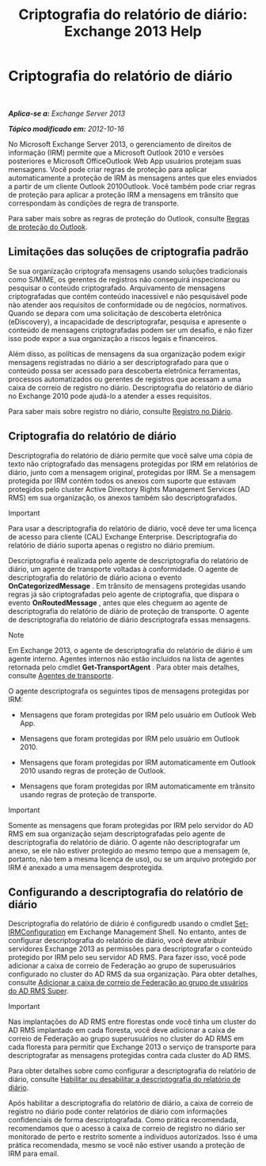 ﻿---
title: 'Criptografia do relatório de diário: Exchange 2013 Help'
TOCTitle: Criptografia do relatório de diário
ms:assetid: c063e2bd-2444-480d-8b35-73f31064a31b
ms:mtpsurl: https://technet.microsoft.com/pt-br/library/Dd876936(v=EXCHG.150)
ms:contentKeyID: 50486550
ms.date: 05/22/2018
mtps_version: v=EXCHG.150
ms.translationtype: MT
---

# Criptografia do relatório de diário

 

_**Aplica-se a:** Exchange Server 2013_

_**Tópico modificado em:** 2012-10-16_

No Microsoft Exchange Server 2013, o gerenciamento de direitos de informação (IRM) permite que a Microsoft Outlook 2010 e versões posteriores e Microsoft OfficeOutlook Web App usuários protejam suas mensagens. Você pode criar regras de proteção para aplicar automaticamente a proteção de IRM às mensagens antes que eles enviados a partir de um cliente Outlook 2010Outlook. Você também pode criar regras de proteção para aplicar a proteção IRM a mensagens em trânsito que correspondam às condições de regra de transporte.

Para saber mais sobre as regras de proteção do Outlook, consulte [Regras de proteção do Outlook](outlook-protection-rules-exchange-2013-help.md).

## Limitações das soluções de criptografia padrão

Se sua organização criptografa mensagens usando soluções tradicionais como S/MIME, os gerentes de registros não conseguirá inspecionar ou pesquisar o conteúdo criptografado. Arquivamento de mensagens criptografadas que contêm conteúdo inacessível e não pesquisável pode não atender aos requisitos de conformidade ou de negócios, normativos. Quando se depara com uma solicitação de descoberta eletrônica (eDiscovery), a incapacidade de descriptografar, pesquisa e apresente o conteúdo de mensagens criptografadas podem ser um desafio, e não fizer isso pode expor a sua organização a riscos legais e financeiros.

Além disso, as políticas de mensagens da sua organização podem exigir mensagens registradas no diário a ser descriptografado para que o conteúdo possa ser acessado para descoberta eletrônica ferramentas, processos automatizados ou gerentes de registros que acessam a uma caixa de correio de registro no diário. Descriptografia do relatório de diário no Exchange 2010 pode ajudá-lo a atender a esses requisitos.

Para saber mais sobre registro no diário, consulte [Registro no Diário](journaling-exchange-2013-help.md).

## Criptografia do relatório de diário

Descriptografia do relatório de diário permite que você salve uma cópia de texto não criptografado das mensagens protegidas por IRM em relatórios de diário, junto com a mensagem original, protegidas por IRM. Se a mensagem protegida por IRM contém todos os anexos com suporte que estavam protegidos pelo cluster Active Directory Rights Management Services (AD RMS) em sua organização, os anexos também são descriptografados.


> [!IMPORTANT]
> Para usar a descriptografia do relatório de diário, você deve ter uma licença de acesso para cliente (CAL) Exchange Enterprise. Descriptografia do relatório de diário suporta apenas o registro no diário premium.



Descriptografia é realizada pelo agente de descriptografia do relatório de diário, um agente de transporte voltadas à conformidade. O agente de descriptografia do relatório de diário aciona o evento **OnCategorizedMessage** . Em trânsito de mensagens protegidas usando regras já são criptografadas pelo agente de criptografia, que dispara o evento **OnRoutedMessage** , antes que eles cheguem ao agente de descriptografia do relatório de diário de proteção de transporte. O agente de descriptografia do relatório de diário descriptografa essas mensagens.


> [!NOTE]
> Em Exchange 2013, o agente de descriptografia do relatório de diário é um agente interno. Agentes internos não estão incluídos na lista de agentes retornada pelo cmdlet <STRONG>Get-TransportAgent</STRONG> . Para obter mais detalhes, consulte <A href="transport-agents-exchange-2013-help.md">Agentes de transporte</A>.



O agente descriptografa os seguintes tipos de mensagens protegidas por IRM:

  - Mensagens que foram protegidas por IRM pelo usuário em Outlook Web App.

  - Mensagens que foram protegidas por IRM pelo usuário em Outlook 2010.

  - Mensagens que foram protegidas por IRM automaticamente em Outlook 2010 usando regras de proteção de Outlook.

  - Mensagens que foram protegidas por IRM automaticamente em trânsito usando regras de proteção de transporte.


> [!IMPORTANT]
> Somente as mensagens que foram protegidas por IRM pelo servidor do AD RMS em sua organização sejam descriptografadas pelo agente de descriptografia do relatório de diário. O agente não descriptografar um anexo, se ele não estiver protegido ao mesmo tempo que a mensagem (e, portanto, não tem a mesma licença de uso), ou se um arquivo protegido por IRM é anexado a uma mensagem desprotegida.



## Configurando a descriptografia do relatório de diário

Descriptografia do relatório de diário é configuredb usando o cmdlet [Set-IRMConfiguration](https://technet.microsoft.com/pt-br/library/dd979792\(v=exchg.150\)) em Exchange Management Shell. No entanto, antes de configurar descriptografia do relatório de diário, você deve atribuir servidores Exchange 2013 as permissões para descriptografar o conteúdo protegido por IRM pelo seu servidor AD RMS. Para fazer isso, você pode adicionar a caixa de correio de Federação ao grupo de superusuários configurado no cluster do AD RMS da sua organização. Para obter detalhes, consulte [Adicionar a caixa de correio de Federação ao grupo de usuários do AD RMS Super](add-the-federation-mailbox-to-the-ad-rms-super-users-group-exchange-2013-help.md).


> [!IMPORTANT]
> Nas implantações do AD RMS entre florestas onde você tinha um cluster do AD RMS implantado em cada floresta, você deve adicionar a caixa de correio de Federação ao grupo superusuários no cluster do AD RMS em cada floresta para permitir que Exchange 2013 o serviço de transporte para descriptografar as mensagens protegidas contra cada cluster do AD RMS.



Para obter detalhes sobre como configurar a descriptografia do relatório de diário, consulte [Habilitar ou desabilitar a descriptografia do relatório de diário](enable-or-disable-journal-report-decryption-exchange-2013-help.md).

Após habilitar a descriptografia do relatório de diário, a caixa de correio de registro no diário pode conter relatórios de diário com informações confidenciais de forma descriptografada. Como prática recomendada, recomendamos que o acesso à caixa de correio de registro no diário ser monitorado de perto e restrito somente a indivíduos autorizados. Isso é uma prática recomendada, mesmo se você não estiver usando a proteção de IRM para email.

